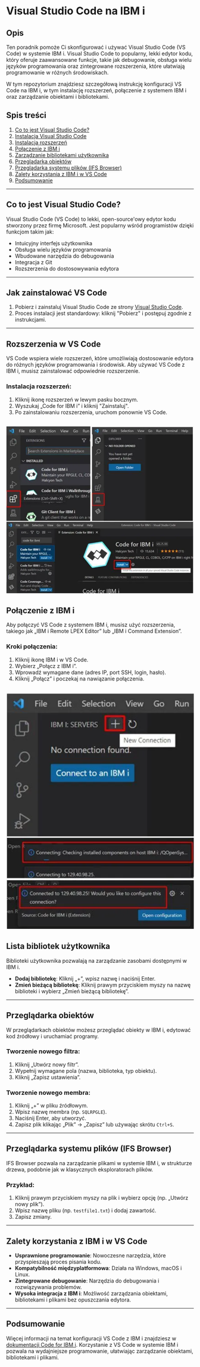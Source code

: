 # Visual Studio Code na IBM i

## Opis

Ten poradnik pomoże Ci skonfigurować i używać Visual Studio Code (VS Code) w systemie IBM i. Visual Studio Code to popularny, lekki edytor kodu, który oferuje zaawansowane funkcje, takie jak debugowanie, obsługa wielu języków programowania oraz zintegrowane rozszerzenia, które ułatwiają programowanie w różnych środowiskach.

W tym repozytorium znajdziesz szczegółową instrukcję konfiguracji VS Code na IBM i, w tym instalację rozszerzeń, połączenie z systemem IBM i oraz zarządzanie obiektami i bibliotekami.

## Spis treści

1. [Co to jest Visual Studio Code?](#co-to-jest-visual-studio-code)
2. [Instalacja Visual Studio Code](#jak-zainstalować-vs-code)
3. [Instalacja rozszerzeń](#rozszerzenia-w-vs-code)
4. [Połączenie z IBM i](#połączenie-z-ibm-i)
5. [Zarządzanie bibliotekami użytkownika](#lista-bibliotek-użytkownika)
6. [Przeglądarka obiektów](#przeglądarka-obiektów)
7. [Przeglądarka systemu plików (IFS Browser)](#przeglądarka-systemu-plików-ifs-browser)
8. [Zalety korzystania z IBM i w VS Code](#zalety-korzystania-z-ibm-i-w-vs-code)
9. [Podsumowanie](#podsumowanie)

---

## Co to jest Visual Studio Code?

Visual Studio Code (VS Code) to lekki, open-source'owy edytor kodu stworzony przez firmę Microsoft. Jest popularny wśród programistów dzięki funkcjom takim jak:

- Intuicyjny interfejs użytkownika
- Obsługa wielu języków programowania
- Wbudowane narzędzia do debugowania
- Integracja z Git
- Rozszerzenia do dostosowywania edytora

---

## Jak zainstalować VS Code

1. Pobierz i zainstaluj Visual Studio Code ze strony [Visual Studio Code](https://code.visualstudio.com/).
2. Proces instalacji jest standardowy: kliknij "Pobierz" i postępuj zgodnie z instrukcjami.

---

## Rozszerzenia w VS Code

VS Code wspiera wiele rozszerzeń, które umożliwiają dostosowanie edytora do różnych języków programowania i środowisk. Aby używać VS Code z IBM i, musisz zainstalować odpowiednie rozszerzenie.

### Instalacja rozszerzeń:

1. Kliknij ikonę rozszerzeń w lewym pasku bocznym.
2. Wyszukaj „Code for IBM i” i kliknij "Zainstaluj".
3. Po zainstalowaniu rozszerzenia, uruchom ponownie VS Code.

![Screenshot interfejsu VS Code z rozszerzeniem Code for IBM i](img/1.png)
---

## Połączenie z IBM i

Aby połączyć VS Code z systemem IBM i, musisz użyć rozszerzenia, takiego jak „IBM i Remote LPEX Editor” lub „IBM i Command Extension”.

### Kroki połączenia:

1. Kliknij ikonę IBM i w VS Code.
2. Wybierz „Połącz z IBM i”.
3. Wprowadź wymagane dane (adres IP, port SSH, login, hasło).
4. Kliknij „Połącz” i poczekaj na nawiązanie połączenia.

![Screenshot interfejsu VS Code z połączenia do IBM i](img/2.png)
---

## Lista bibliotek użytkownika

Biblioteki użytkownika pozwalają na zarządzanie zasobami dostępnymi w IBM i.

- **Dodaj bibliotekę**: Kliknij „+”, wpisz nazwę i naciśnij Enter.
- **Zmień bieżącą bibliotekę**: Kliknij prawym przyciskiem myszy na nazwę biblioteki i wybierz „Zmień bieżącą bibliotekę”.

---

## Przeglądarka obiektów

W przeglądarkach obiektów możesz przeglądać obiekty w IBM i, edytować kod źródłowy i uruchamiać programy.

### Tworzenie nowego filtra:

1. Kliknij „Utwórz nowy filtr”.
2. Wypełnij wymagane pola (nazwa, biblioteka, typ obiektu).
3. Kliknij „Zapisz ustawienia”.

### Tworzenie nowego membra:

1. Kliknij „+” w pliku źródłowym.
2. Wpisz nazwę membra (np. `SQLRPGLE`).
3. Naciśnij Enter, aby utworzyć.
4. Zapisz plik klikając „Plik” → „Zapisz” lub używając skrótu `Ctrl+S`.

---

## Przeglądarka systemu plików (IFS Browser)

IFS Browser pozwala na zarządzanie plikami w systemie IBM i, w strukturze drzewa, podobnie jak w klasycznych eksploratorach plików.

### Przykład:

1. Kliknij prawym przyciskiem myszy na plik i wybierz opcję (np. „Utwórz nowy plik”).
2. Wpisz nazwę pliku (np. `testfile1.txt`) i dodaj zawartość.
3. Zapisz zmiany.

---

## Zalety korzystania z IBM i w VS Code

- **Usprawnione programowanie**: Nowoczesne narzędzia, które przyspieszają proces pisania kodu.
- **Kompatybilność międzyplatformowa**: Działa na Windows, macOS i Linux.
- **Zintegrowane debugowanie**: Narzędzia do debugowania i rozwiązywania problemów.
- **Wysoka integracja z IBM i**: Możliwość zarządzania obiektami, bibliotekami i plikami bez opuszczania edytora.

---

## Podsumowanie

Więcej informacji na temat konfiguracji VS Code z IBM i znajdziesz w [dokumentacji Code for IBM i](https://codefori.github.io/docs/login/). Korzystanie z VS Code w systemie IBM i pozwala na wydajniejsze programowanie, ułatwiając zarządzanie obiektami, bibliotekami i plikami.

